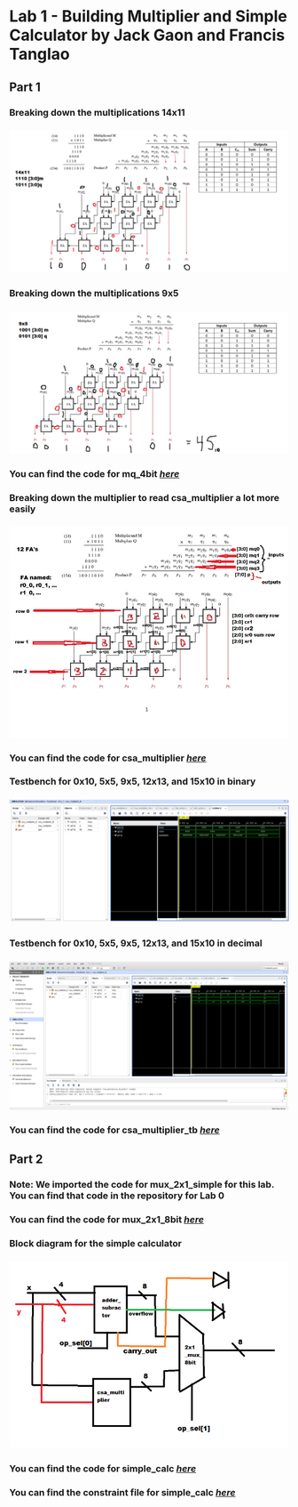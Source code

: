 # Lab 1 - Building Multiplier and Simple Calculator by Jack Gaon and Francis Tanglao

## Part 1 
### Breaking down the multiplications 14x11
### ![Breakdown](https://github.com/fctanglao/DigitalLogicDesignUsingVerilogLabs/blob/main/Lab%201/Part%201/14x11%20multiplier%20breakdown.png)

### Breaking down the multiplications 9x5
### ![Breakdown](https://github.com/fctanglao/DigitalLogicDesignUsingVerilogLabs/blob/main/Lab%201/Part%201/9x5%20multiplier%20breakdown.png)

### You can find the code for mq_4bit [*here*](https://github.com/fctanglao/DigitalLogicDesignUsingVerilogLabs/blob/main/Lab%201/Part%201/mq_4bit.v)

### Breaking down the multiplier to read csa_multiplier a lot more easily
### ![Breakdown](https://github.com/fctanglao/DigitalLogicDesignUsingVerilogLabs/blob/main/Lab%201/Part%201/multiplier%20breakdown.png)
### You can find the code for csa_multiplier [*here*](https://github.com/fctanglao/DigitalLogicDesignUsingVerilogLabs/blob/main/Lab%201/Part%201/csa_multiplier.v)

### Testbench for 0x10, 5x5, 9x5, 12x13, and 15x10 in binary
### ![Testbench](https://github.com/fctanglao/DigitalLogicDesignUsingVerilogLabs/blob/main/Lab%201/Part%201/csa_multiplier%20binary%20testbench.png)
### Testbench for 0x10, 5x5, 9x5, 12x13, and 15x10 in decimal
### ![Testbench](https://github.com/fctanglao/DigitalLogicDesignUsingVerilogLabs/blob/main/Lab%201/Part%201/csa_multiplier%20decimal%20testbench.png)
### You can find the code for csa_multiplier_tb [*here*](https://github.com/fctanglao/DigitalLogicDesignUsingVerilogLabs/blob/main/Lab%201/Part%201/csa_multiplier_tb.v)

## Part 2
### Note: We imported the code for mux_2x1_simple for this lab. You can find that code in the repository for Lab 0
### You can find the code for mux_2x1_8bit [*here*](https://github.com/fctanglao/DigitalLogicDesignUsingVerilogLabs/blob/main/Lab%201/Part%202/mux_2x1_8bit.v)

### Block diagram for the simple calculator
### ![Block diagram](https://github.com/fctanglao/DigitalLogicDesignUsingVerilogLabs/blob/main/Lab%201/Part%202/simple%20calculator%20block%20diagram.png)

### You can find the code for simple_calc [*here*](https://github.com/fctanglao/DigitalLogicDesignUsingVerilogLabs/blob/main/Lab%201/Part%202/simple_calc.v)
### You can find the constraint file for simple_calc [*here*](https://github.com/fctanglao/DigitalLogicDesignUsingVerilogLabs/blob/main/Lab%201/Part%202/Nexys-A7-100T-Master.xdc)
